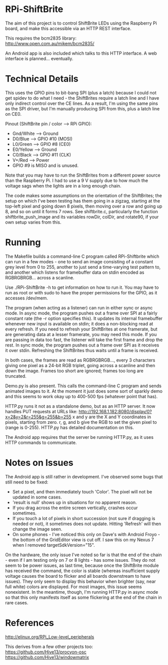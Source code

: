 RPi-ShiftBrite
==============

The aim of this project is to control ShiftBrite LEDs using the Raspberry Pi
board, and make this accessible via an HTTP REST interface.

This requires the bcm2835 library: http://www.open.com.au/mikem/bcm2835/

An Android app is also included which talks to this HTTP interface. A web
interface is planned... eventually.

Technical Details
=================
This uses the GPIO pins to bit-bang SPI (plus a latch) because I could not get
spidev to do what I need - the ShiftBrites require a latch line and I have
only indirect control over the CE lines.
As a result, I'm using the same pins as the SPI driver, but I'm manually
producing SPI from this, plus a latch line on CE0.

Pinout (ShiftBrite pin / color --> RPi GPIO):
* Gnd/White --> Ground
* D0/Blue --> GPIO #10 (MOSI)
* L0/Green --> GPIO #8 (CE0)
* E0/Yellow --> Ground
* C0/Black --> GPIO #11 (CLK)
* V+/Red --> Power
* GPIO #9 is MISO and is unused.

Note that you may have to run the ShiftBrites from a different power source
than the Raspberry Pi. I had to use a 9 V supply due to how much the voltage
sags when the lights are in a long enough chain.

The code makes some assumptions on the orientation of the ShiftBrites; the
setup on which I've been testing has them going in a zigzag, starting at the
top-left pixel and going down 8 pixels, then moving over a row and going up
8, and so on until it forms 7 rows. See shiftbrite.c, particularly the
function shiftbrite_push_image and its variables rowDir, colDir, and rotate90,
if your own setup varies from this.

Running
=======
The Makefile builds a command-line C program called RPi-Shiftbrite which can
run in a few modes - one to send an image consisting of a constant grey level
from 0 to 255, another to just send a time-varying test pattern to, and
another which listens for framebuffer data on stdin encoded as RGBRGBRGB...
across a scanline.

Use ./RPi-ShiftBrite -h to get information on how to run it. You may have to
run as root or with sudo to have the proper permissions for the GPIO, as it
accesses /dev/mem.

The program (when acting as a listener) can run in either sync or async mode.
In async mode, the program pushes out a frame over SPI at a fairly constant
rate (the -r option specifies this). It updates its internal framebuffer
whenever new input is available on stdin; it does a non-blocking read at
every refresh. If you need to refresh your ShiftBrites at one framerate, but
are generating data at a lesser framerate, you may need this mode. If you
are passing in data too fast, the listener will take the first frame and drop
the rest.
In sync mode, the program pushes out a frame over SPI as it receives it over
stdin. Refreshing the ShiftBrites thus waits until a frame is received.

In both cases, the frames are read as RGBRGBRGB..., every 3 characters giving
one pixel as a 24-bit RGB triplet, going across a scanline and then down the 
image. Frames too short are ignored; frames too long are truncated.

Demo.py is also present. This calls the command-line C program and sends
animated images to it. At the moment it just does some sort of sparkly demo
and this seems to work okay up to 400-500 fps (whatever point that has).

HTTP.py runs it not as a standalone demo, but as an HTTP server. It now
handles PUT requests at URLs like:
http://192.168.1.182:8080/display/0?x=2&y=2&r=255&g=255&b=255
x and y are the X and Y coordinates in pixels, starting from zero.
r, g, and b give the RGB to set the given pixel to (range is 0-255).
HTTP.py has detailed documentation on this.

The Android app requires that the server be running HTTP.py, as it uses HTTP
commands to communicate.

Notes on Issues
===============
The Android app is still rather in development.
I've observed some bugs that still need to be fixed:
 - Set a pixel, and then immediately touch 'Color'. The pixel will not be
updated in some cases.
 - 'result is null' shows up in situations for no apparent reason.
 - If you drag across the entire screen vertically, crashes occur sometimes.
 - If you touch a lot of pixels in short succession (not sure if dragging is
needed or not), it sometimes does not update. Hitting 'Refresh' will then
change the image seen.
 - On some phones - I've noticed this only on Dave's with Android Froyo - the
bottom of the GridEditor view is cut off. I saw this on my Nexus 7 when I
removed targetSdkVersion="15".

On the hardware, the only issue I've noted so far is that the end of the
chain - even if I am testing only on 7 or 8 lights - has some issues. They do
not seem to be power issues, as last time, because once the ShiftBrite module
has received the command, the color is stable (whereas insufficient supply
voltage causes the board to flicker and all boards downstream to have issues).
They only seem to display this behavior when brighter (say, near full white)
colors are displayed. For most images, this issue seems nonexistent.
In the meantime, though, I'm running HTTP.py in async mode so that this only
manifests itself as some flickering at the end of the chain in rare cases.

References
==========
http://elinux.org/RPi_Low-level_peripherals

This derives from a few other projects too:
https://github.com/Hive13/procyon-osc
https://github.com/Hive13/windowmatrix

